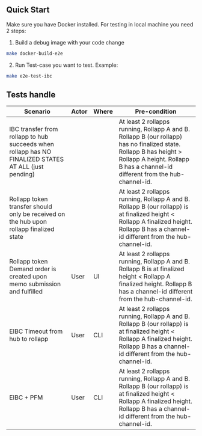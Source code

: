 ## Quick Start
Make sure you have Docker installed. For testing in local machine you need 2 steps:

1. Build a debug image with your code change
```bash
make docker-build-e2e
```
2. Run Test-case you want to test. Example:
```bash
make e2e-test-ibc
```

## Tests handle

| Scenario | Actor | Where | Pre-condition |
|----------|-------|-------|---------------|
| IBC transfer from rollapp to hub succeeds when rollapp has NO FINALIZED STATES AT ALL (just pending) | | | At least 2 rollapps running, Rollapp A and B. Rollapp B (our rollapp) has no finalized state. Rollapp B has height > Rollapp A height. Rollapp B has a channel-id different from the hub-channel-id. |
| Rollapp token transfer should only be received on the hub upon rollapp finalized state | | | At least 2 rollapps running, Rollapp A and B. Rollapp B (our rollapp) is at finalized height < Rollapp A finalized height. Rollapp B has a channel-id different from the hub-channel-id. |
| Rollapp token Demand order is created upon memo submission and fulfilled | User | UI | At least 2 rollapps running, Rollapp A and B. Rollapp B is at finalized height < Rollapp A finalized height. Rollapp B has a channel-id different from the hub-channel-id. |
| EIBC Timeout from hub to rollapp | User | CLI | At least 2 rollapps running, Rollapp A and B. Rollapp B (our rollapp) is at finalized height < Rollapp A finalized height. Rollapp B has a channel-id different from the hub-channel-id. |
| EIBC + PFM | User | CLI | At least 2 rollapps running, Rollapp A and B. Rollapp B (our rollapp) is at finalized height < Rollapp A finalized height. Rollapp B has a channel-id different from the hub-channel-id. |
